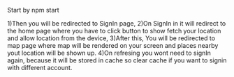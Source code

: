 Start by npm start

1)Then you will be redirected to SignIn page,
2)On SignIn in it will redirect to the home page where you have to click button to show fetch your location and allow location from the device,
3)After this, You will be redirected to map page where map will be rendered on your screen and places nearby yout location will be shown up.
4)On refresing you wont need to signIn again, because it will be stored in cache so clear cache if you want to signin with different account.
